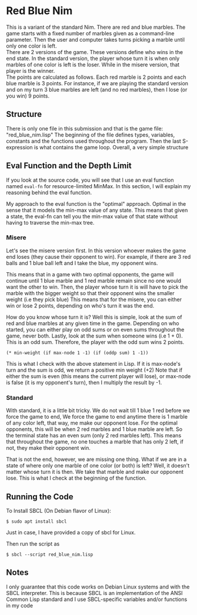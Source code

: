 # Red Blue Nim
This is a variant of the standard Nim. There are red and blue marbles. The game starts with a fixed number of marbles given as a command-line parameter. Then the user and computer takes turns picking a marble until only one color is left.  
There are 2 versions of the game. These versions define who wins in the end state. In the standard version, the player whose turn it is when only marbles of one color is left is the loser. While in the misere version, that player is the winner.  
The points are calculated as follows. Each red marble is 2 points and each blue marble is 3 points. For instance, if we are playing the standard version and on my turn 3 blue marbles are left (and no red marbles), then I lose (or you win) 9 points.

## Structure
There is only one file in this submission and that is the game file: "red_blue_nim.lisp"
The beginning of the file defines types, variables, constants and the functions used throughout the program.
Then the last S-expression is what contains the game loop. Overall, a very simple structure

## Eval Function and the Depth Limit
If you look at the source code, you will see that I use an eval function named `eval-fn` for
resource-limited MinMax. In this section, I will explain my reasoning behind the eval function.

My approach to the eval function is the "optimal" approach. Optimal in the sense that it models the min-max value of any state.
This means that given a state, the eval-fn can tell you the min-max value of that state without having to traverse the min-max tree.

### Misere

Let's see the misere version first. In this version whoever makes the game end loses (they cause their opponent to win).
For example, if there are 3 red balls and 1 blue ball left and I take the blue, my opponent wins.

This means that in a game with two optimal opponents, the game will continue until 1 blue marble and 1 red marble remain since no one would want the other to win. 
Then, the player whose turn it is will have to pick the marble with the bigger weight so that their opponent wins the smaller weight (i.e they pick blue)
This means that for the misere, you can either win or lose 2 points, depending on who's turn it was the end. 

How do you know whose turn it is? Well this is simple, look at the sum of red and blue marbles at any given time in the game.
Depending on who started, you can either play on odd sums or on even sums throughout the game, never both. 
Lastly, look at the sum when someone wins (i.e 1 + 0). This is an odd sum. Therefore, the player with the odd sum wins 2 points.

```
(* min-weight (if max-node 1 -1) (if (oddp sum) 1 -1))
```
This is what I check with the above statement in Lisp. If it is max-node's turn and the sum is odd, we return a positive min weight (+2)
Note that if either the sum is even (this means the current player will lose), or max-node is false (it is my opponent's turn), then I multiply the result by -1.

### Standard
With standard, it is a little bit tricky. We do not wait till 1 blue 1 red before we force the game to end, 
We force the game to end anytime there is 1 marble of any color left, that way, me make our opponent lose. 
For the optimal opponents, this will be when 2 red marbles and 1 blue marble are left.
So the terminal state has an even sum (only 2 red marbles left). This means that throughout the game, no one touches a marble that has only 2 left, if not, they make their opponent win.

That is not the end, however, we are missing one thing. What if we are in a state of where only one marble of one color (or both) is left?
Well, it doesn't matter whose turn it is then. We take that marble and make our opponent lose. This is what I check at the beginning of the function.

## Running the Code
To Install SBCL (On Debian flavor of Linux):
```
$ sudo apt install sbcl
```

Just in case, I have provided a copy of sbcl for Linux.

Then run the script as 
```
$ sbcl --script red_blue_nim.lisp
```

## Notes
I only guarantee that this code works on Debian Linux systems and with the SBCL interpreter. This is because SBCL is an implementation of the ANSI Common Lisp standard and I use SBCL-specific variables and/or functions in my code
